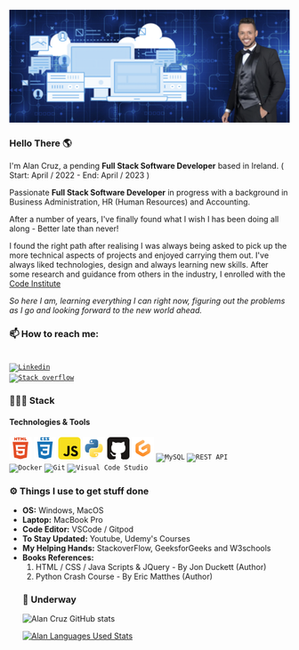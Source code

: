 ![Alan Banner](https://raw.githubusercontent.com/llancruzz/llancruzz/main/alan-banner.png)

### Hello There 🌎
 
I'm Alan Cruz, a pending <strong>Full Stack Software Developer</strong> based in Ireland. ( Start: April / 2022 - End: April / 2023 )

Passionate <strong>Full Stack Software Developer</strong> in progress with a background in Business Administration, HR (Human Resources) and Accounting. 

After a number of years, I've finally found what I wish I has been doing all along - Better late than never!

I found the right path after realising I was always being asked to pick up the more technical aspects of projects and enjoyed carrying them out. I've always liked technologies, design and always learning new skills. After some research and guidance from others in the industry, I enrolled with the [Code Institute](https://codeinstitute.net/full-stack-software-development-diploma-uk/)

<em>So here I am, learning everything I can right now, figuring out the problems as I go and looking forward to the new world ahead.</em> 

### 📫 How to reach me:
<code><a href="[https://www.linkedin.com/in/alan-cruz-da-silva-250890114/](https://www.linkedin.com/in/alan-cruz-250890114/)" target="_blank"> <img src="https://user-images.githubusercontent.com/60085587/106135088-766bee80-618d-11eb-9a86-cf9ca3ba565b.png" width="40" title="Linkedin"></a></code>
<code><a href="https://stackoverflow.com/users/19213456/alan-cruz" target="_blank"> <img src="https://user-images.githubusercontent.com/82349074/167174810-3ee451b0-1392-4c72-bcfd-d725e7a82b86.png" width="40" title="Stack overflow"></a></code>

### 👨🏻‍💻 Stack 
#### Technologies & Tools

<code><img src="https://raw.githubusercontent.com/llancruzz/llancruzz/0e72ca41bc2e948b02a6aa1dc0671de40222bf2f/html5-plain-wordmark.svg" width="40" title="HTML"></code>
<code><img src="https://raw.githubusercontent.com/llancruzz/llancruzz/0e72ca41bc2e948b02a6aa1dc0671de40222bf2f/css3-plain-wordmark.svg" width="40" title="CSS"></code>
<code><img src="https://raw.githubusercontent.com/llancruzz/llancruzz/0e72ca41bc2e948b02a6aa1dc0671de40222bf2f/javascript.svg" width="40" title="JavaScript"></code>
<code><img src="https://raw.githubusercontent.com/llancruzz/llancruzz/0e72ca41bc2e948b02a6aa1dc0671de40222bf2f/python-original.svg" width="40" title="Python"></code>
<code><img src="https://raw.githubusercontent.com/llancruzz/llancruzz/0e72ca41bc2e948b02a6aa1dc0671de40222bf2f/github.svg" width="40" title="github"></code>
<code><img src="https://raw.githubusercontent.com/llancruzz/llancruzz/main/37021919.png" width="40" title="gitpod"></code>
<code><img src="https://user-images.githubusercontent.com/60085587/106137227-6c97ba80-6190-11eb-97c3-2c3b991b36df.png" width="40" title="MySQL"></code>
<code><img src="https://user-images.githubusercontent.com/60085587/106137217-699cca00-6190-11eb-9c24-68e76ccb9376.png" width="40" title="REST API">
</code>
<code><img src="https://user-images.githubusercontent.com/82349074/167176745-8b172f64-8399-4898-b1c0-f02f69dbe571.png" width="50" title="Docker"></code>
<code><img src="https://user-images.githubusercontent.com/60085587/106137222-6b668d80-6190-11eb-9a8e-afb462609d39.png" width="40" title="Git"></code>
<code><img src="https://user-images.githubusercontent.com/60085587/106137236-6efa1480-6190-11eb-89a0-e0e18efc6ac1.png" width="40" title="Visual Code Studio"></code>


### ⚙️ Things I use to get stuff done

<ul>
    <li><b>OS:</b> Windows, MacOS</li>
    <li><b>Laptop:</b> MacBook Pro</li>
    <li><b>Code Editor:</b> VSCode / Gitpod</li>
    <li><b>To Stay Updated:</b> Youtube, Udemy's Courses</li>
    <li><b>My Helping Hands:</b> StackoverFlow, GeeksforGeeks and W3schools</li>
    <li><b> Books References:</b>
    <br>
<ol type="1">
 <li>HTML / CSS / Java Scripts & JQuery - By Jon Duckett (Author)</li>
 <li>Python Crash Course - By Eric Matthes (Author)</li>
</ol>

### 🔄 Underway

![Alan Cruz GitHub stats](https://github-readme-stats.vercel.app/api?username=llancruzz&show_icons=true&theme=prussian)
     
<a href="https://github.com/llancruzz">
  <!-- <img align="center" src="https://github-readme-stats.vercel.app/api?username=llancruzz&show_icons=true&theme=prussian" alt="Alan GitHub Stats" /> -->
  <p><img  src="https://github-readme-stats.vercel.app/api/top-langs/?username=llancruzz&theme=prussian" alt="Alan Languages Used Stats" width="410" /></p>
</a>





